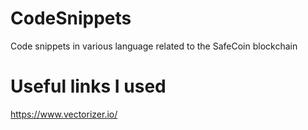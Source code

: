 # CodeSnippets
Code snippets in various language related to the SafeCoin blockchain
# Useful links I used
https://www.vectorizer.io/
